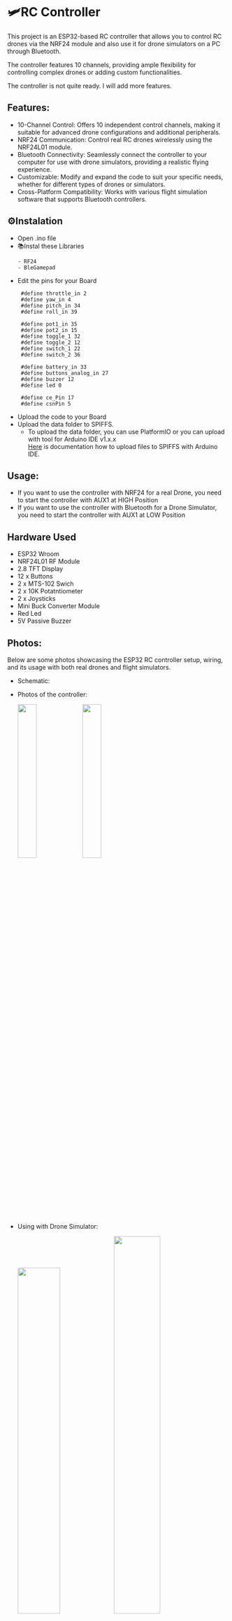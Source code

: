# 🛩️RC Controller
This project is an ESP32-based RC controller that allows you to control RC drones via the NRF24 module and also use it for drone simulators on a PC through Bluetooth.

The controller features 10 channels, providing ample flexibility for controlling complex drones or adding custom functionalities.

Тhe controller is not quite ready. I will add more features.

## Features:
- 10-Channel Control: Offers 10 independent control channels, making it suitable for advanced drone configurations and additional peripherals.
- NRF24 Communication: Control real RC drones wirelessly using the NRF24L01 module.
- Bluetooth Connectivity: Seamlessly connect the controller to your computer for use with drone simulators, providing a realistic flying experience.
- Customizable: Modify and expand the code to suit your specific needs, whether for different types of drones or simulators.
- Cross-Platform Compatibility: Works with various flight simulation software that supports Bluetooth controllers.

## ⚙️Instalation
* Open .ino file
* 📚Instal these Libraries
  ~~~
  - RF24
  - BleGamepad
  ~~~
* Edit the pins for your Board
     ~~~
      #define throttle_in 2
      #define yaw_in 4
      #define pitch_in 34
      #define roll_in 39

      #define pot1_in 35
      #define pot2_in 15
      #define toggle_1 32
      #define toggle_2 12
      #define switch_1 22
      #define switch_2 36

      #define battery_in 33
      #define buttons_analog_in 27
      #define buzzer 12
      #define led 0

      #define ce_Pin 17
      #define csnPin 5
     ~~~
* Upload the code to your Board
* Upload the data folder to SPIFFS.
  - To upload the data folder, you can use PlatformIO or you can upload with tool for Arduino IDE v1.x.x</br>
  [Here](https://randomnerdtutorials.com/install-esp32-filesystem-uploader-arduino-ide/) is documentation how to upload files to SPIFFS with Arduino IDE.
  
## Usage:
* If you want to use the controller with NRF24 for a real Drone, you need to start the controller with AUX1 at HIGH Position
* If you want to use the controller with Bluetooth for a Drone Simulator, you need to start the controller with AUX1 at LOW Position

## Hardware Used
- ESP32 Wroom
- NRF24L01 RF Module
- 2.8 TFT Display
- 12 x Buttons
- 2 x MTS-102 Swich
- 2 x 10K Potatntiometer
- 2 x Joysticks
- Mini Buck Converter Module
- Red Led
- 5V Passive Buzzer

## Photos:
Below are some photos showcasing the ESP32 RC controller setup, wiring, and its usage with both real drones and flight simulators.

- Schematic:
- Photos of the controller:
  
  <img width=30% src="https://github.com/user-attachments/assets/e5da0766-5401-47dc-8357-7b1a827b3a4b">
  <img width=30% src="https://github.com/user-attachments/assets/e02c7a8c-b9b9-4ac2-b011-2b00568ef7fc">

- Using with Drone Simulator:

  <img width=45% src="https://github.com/user-attachments/assets/f55aea83-6e70-4620-a158-4ef730dc94f9">
  <img width=47% src="https://github.com/user-attachments/assets/6ecc1565-f0f1-4001-8707-25153237c4bf">
